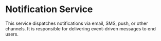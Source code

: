 # Notification Service

This service dispatches notifications via email, SMS, push, or other channels. It is responsible for delivering event-driven messages to end users.
